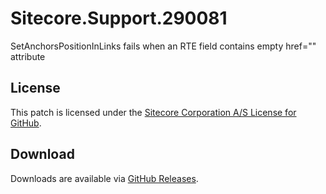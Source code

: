 # Sitecore.Support.290081
SetAnchorsPositionInLinks fails when an RTE field contains empty href=&quot;&quot; attribute

## License  
This patch is licensed under the [Sitecore Corporation A/S License for GitHub](https://github.com/sitecoresupport/Sitecore.Support.290081/blob/master/LICENSE).  

## Download  
Downloads are available via [GitHub Releases](https://github.com/sitecoresupport/Sitecore.Support.290081/releases).  
